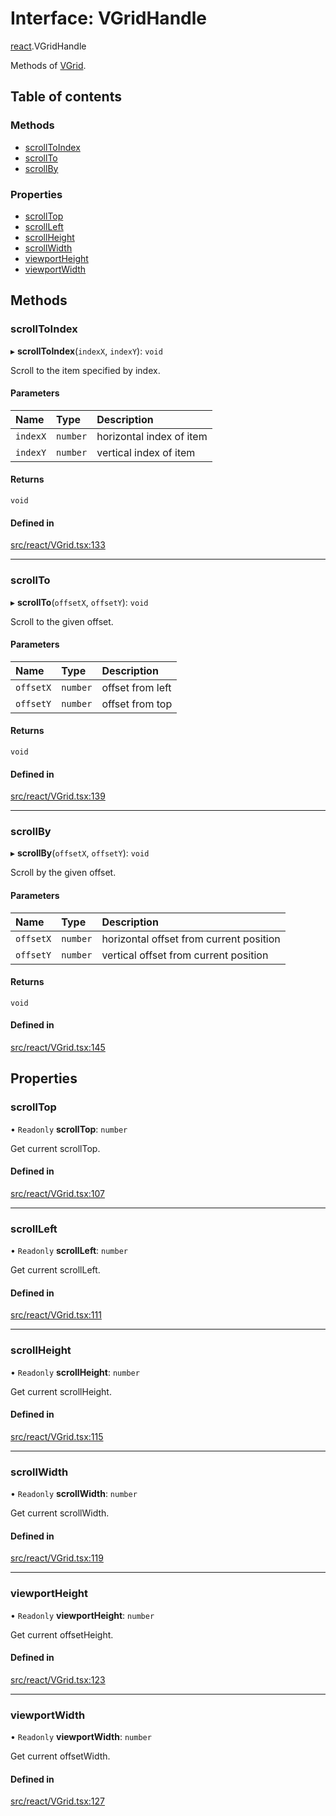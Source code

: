 # Interface: VGridHandle

[react](../modules/react.md).VGridHandle

Methods of [VGrid](../modules/react.md#experimental_vgrid).

## Table of contents

### Methods

- [scrollToIndex](react.VGridHandle.md#scrolltoindex)
- [scrollTo](react.VGridHandle.md#scrollto)
- [scrollBy](react.VGridHandle.md#scrollby)

### Properties

- [scrollTop](react.VGridHandle.md#scrolltop)
- [scrollLeft](react.VGridHandle.md#scrollleft)
- [scrollHeight](react.VGridHandle.md#scrollheight)
- [scrollWidth](react.VGridHandle.md#scrollwidth)
- [viewportHeight](react.VGridHandle.md#viewportheight)
- [viewportWidth](react.VGridHandle.md#viewportwidth)

## Methods

### scrollToIndex

▸ **scrollToIndex**(`indexX`, `indexY`): `void`

Scroll to the item specified by index.

#### Parameters

| Name | Type | Description |
| :------ | :------ | :------ |
| `indexX` | `number` | horizontal index of item |
| `indexY` | `number` | vertical index of item |

#### Returns

`void`

#### Defined in

[src/react/VGrid.tsx:133](https://github.com/inokawa/virtua/blob/8bd5d933/src/react/VGrid.tsx#L133)

___

### scrollTo

▸ **scrollTo**(`offsetX`, `offsetY`): `void`

Scroll to the given offset.

#### Parameters

| Name | Type | Description |
| :------ | :------ | :------ |
| `offsetX` | `number` | offset from left |
| `offsetY` | `number` | offset from top |

#### Returns

`void`

#### Defined in

[src/react/VGrid.tsx:139](https://github.com/inokawa/virtua/blob/8bd5d933/src/react/VGrid.tsx#L139)

___

### scrollBy

▸ **scrollBy**(`offsetX`, `offsetY`): `void`

Scroll by the given offset.

#### Parameters

| Name | Type | Description |
| :------ | :------ | :------ |
| `offsetX` | `number` | horizontal offset from current position |
| `offsetY` | `number` | vertical offset from current position |

#### Returns

`void`

#### Defined in

[src/react/VGrid.tsx:145](https://github.com/inokawa/virtua/blob/8bd5d933/src/react/VGrid.tsx#L145)

## Properties

### scrollTop

• `Readonly` **scrollTop**: `number`

Get current scrollTop.

#### Defined in

[src/react/VGrid.tsx:107](https://github.com/inokawa/virtua/blob/8bd5d933/src/react/VGrid.tsx#L107)

___

### scrollLeft

• `Readonly` **scrollLeft**: `number`

Get current scrollLeft.

#### Defined in

[src/react/VGrid.tsx:111](https://github.com/inokawa/virtua/blob/8bd5d933/src/react/VGrid.tsx#L111)

___

### scrollHeight

• `Readonly` **scrollHeight**: `number`

Get current scrollHeight.

#### Defined in

[src/react/VGrid.tsx:115](https://github.com/inokawa/virtua/blob/8bd5d933/src/react/VGrid.tsx#L115)

___

### scrollWidth

• `Readonly` **scrollWidth**: `number`

Get current scrollWidth.

#### Defined in

[src/react/VGrid.tsx:119](https://github.com/inokawa/virtua/blob/8bd5d933/src/react/VGrid.tsx#L119)

___

### viewportHeight

• `Readonly` **viewportHeight**: `number`

Get current offsetHeight.

#### Defined in

[src/react/VGrid.tsx:123](https://github.com/inokawa/virtua/blob/8bd5d933/src/react/VGrid.tsx#L123)

___

### viewportWidth

• `Readonly` **viewportWidth**: `number`

Get current offsetWidth.

#### Defined in

[src/react/VGrid.tsx:127](https://github.com/inokawa/virtua/blob/8bd5d933/src/react/VGrid.tsx#L127)
